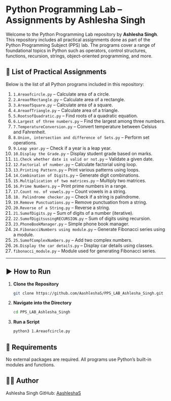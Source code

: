 # Python Programming Lab – Assignments by Ashlesha Singh

Welcome to the Python Programming Lab repository by **Ashlesha Singh**. This repository includes all practical assignments done as part of the Python Programming Subject (PPS) lab. The programs cover a range of foundational topics in Python such as operators, control structures, functions, recursion, strings, object-oriented programming, and more.

## 📁 List of Practical Assignments

Below is the list of all Python programs included in this repository:

1. `1.Areaofcircle.py` – Calculate area of a circle.
2. `2.AreaofRectangle.py` – Calculate area of a rectangle.
3. `3.AreaofSquare.py` – Calculate area of a square.
4. `4.AreaofTriangle.py` – Calculate area of a triangle.
5. `5.RootsofQuadratic.py` – Find roots of a quadratic equation.
6. `6.Largest of three numbers.py` – Find the largest among three numbers.
7. `7.TemperatureConversion.py` – Convert temperature between Celsius and Fahrenheit.
8. `8.Union, intersection and difference of Sets.py` – Perform set operations.
9. `9.Leap year.py` – Check if a year is a leap year.
10. `10.Display the Grade.py` – Display student grade based on marks.
11. `11.Check whether date is valid or not.py` – Validate a given date.
12. `12.Factorial of number.py` – Calculate factorial using loop.
13. `13.Printing Pattern.py` – Print various patterns using loops.
14. `14.Combination of Digits.py` – Generate digit combinations.
15. `15.Multiplication of two matrices.py` – Multiply two matrices.
16. `16.Prime Numbers.py` – Print prime numbers in a range.
17. `17.Count no. of vowels.py` – Count vowels in a string.
18. `18. Palindrome checker.py` – Check if a string is palindrome.
19. `19.Remove Punctuations.py` – Remove punctuation from a string.
20. `20.Reverse of a String.py` – Reverse a string.
21. `21.SumofDigits.py` – Sum of digits of a number (iterative).
22. `22.SumofDigitsusingRECURSION.py` – Sum of digits using recursion.
23. `23.PhoneBookManager.py` – Simple phone book manager.
24. `24.FibonacciNumbers using module.py` – Generate Fibonacci series using a module.
25. `25.SumofComplexNumbers.py` – Add two complex numbers.
26. `26.Display the car details.py` – Display car details using classes.
27. `fibonacci_module.py` – Module used for generating Fibonacci series.

---

## ▶️ How to Run

1. **Clone the Repository**
   ```bash
   git clone https://github.com/AashleshaS/PPS_LAB_Ashlesha_Singh.git
2. **Navigate into the Directory**
   ```bash
   cd PPS_LAB_Ashlesha_Singh
3. **Run a Script**
   ```bash
   python3 1.Areaofcircle.py
   
## 🧰 Requirements
No external packages are required. All programs use Python’s built-in modules and functions.

## 👩‍💻 Author
Ashlesha Singh
GitHub: [AashleshaS](https://github.com/AashleshaS)
